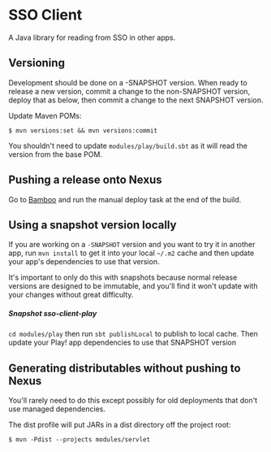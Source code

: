 SSO Client
=============

A Java library for reading from SSO in other apps.

Versioning
-------------

Development should be done on a -SNAPSHOT version. When ready to release
a new version, commit a change to the non-SNAPSHOT version, deploy that as below,
then commit a change to the next SNAPSHOT version.

Update Maven POMs:

    $ mvn versions:set && mvn versions:commit

You shouldn't need to update `modules/play/build.sbt` as it will read the version
from the base POM.

Pushing a release onto Nexus
-------------

Go to [Bamboo](https://build.elab.warwick.ac.uk/browse/SSO-CLINT) and run the manual deploy task at the end of the build.

Using a snapshot version locally
-------------

If you are working on a `-SNAPSHOT` version and you want to try it in another app,
run `mvn install` to get it into your local `~/.m2` cache and then update your 
app's dependencies to use that version.

It's important to only do this with snapshots because normal release versions are designed
to be immutable, and you'll find it won't update with your changes without great difficulty.

##### Snapshot sso-client-play
`cd modules/play` then run `sbt publishLocal` to publish to local cache. Then update your Play! app dependencies to use that SNAPSHOT version
    
Generating distributables without pushing to Nexus
-------------

You'll rarely need to do this except possibly for old deployments that don't use managed dependencies.

The dist profile will put JARs in a dist directory off the project root:

    $ mvn -Pdist --projects modules/servlet
